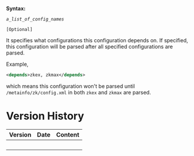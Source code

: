 **Syntax:**

<depends>*`a_list_of_config_names`*</depends>

`[Optional]`

It specifies what configurations this configuration depends on. If
specified, this configuration will be parsed after all specified
configurations are parsed.

Example,

``` xml
<depends>zkex, zkmax</depends>
```

which means this configuration won't be parsed until
`/metainfo/zk/config.xml` in both `zkex` and `zkmax` are parsed.

# Version History

| Version | Date | Content |
|---------|------|---------|
|         |      |         |
